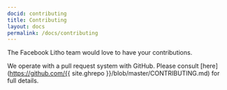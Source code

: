 ```yaml
---
docid: contributing
title: Contributing
layout: docs
permalink: /docs/contributing
---
```


The Facebook Litho team would love to have your contributions.

We operate with a pull request system with GitHub.  Please consult [here](https://github.com/{{ site.ghrepo }}/blob/master/CONTRIBUTING.md) for full details.
